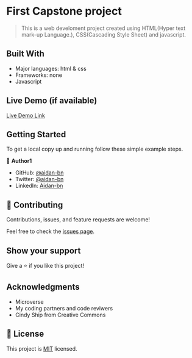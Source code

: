 # First Capstone project

> This is a web develoment project created using HTML(Hyper text mark-up Language.), CSS(Cascading Style Sheet) and javascript.

## Built With

- Major languages: html & css
- Frameworks: none
- Javascript

## Live Demo (if available)

[Live Demo Link]()

## Getting Started

To get a local copy up and running follow these simple example steps.

👤 **Author1**

- GitHub: [@aidan-bn](https://github.com/aidan-bn)
- Twitter: [@aidan-bn](https://twitter.com/aidan-bn)
- LinkedIn: [Aidan-bn](https://linkedin.com/in/aidan-bn)

## 🤝 Contributing

Contributions, issues, and feature requests are welcome!

Feel free to check the [issues page](../../issues/).

## Show your support

Give a ⭐️ if you like this project!

## Acknowledgments
- Microverse
- My coding partners and code reviwers
- Cindy Ship from Creative Commons

## 📝 License

This project is [MIT](./MIT.md) licensed.
